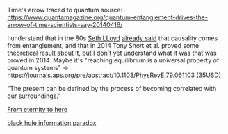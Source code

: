 Time's arrow traced to quantum source:
https://www.quantamagazine.org/quantum-entanglement-drives-the-arrow-of-time-scientists-say-20140416/

I understand that in the 80s [Seth LLoyd](https://nl.wikipedia.org/wiki/Seth_Lloyd) [already said](https://arxiv.org/pdf/1307.0378.pdf) that causality comes from entanglement, and that in 2014 Tony Short et al. proved some theoretical result about it, but I don't yet understand what it was that was proved in 2014. Maybe it's "reaching equilibrium is a universal property of quantum systems" -> https://journals.aps.org/pre/abstract/10.1103/PhysRevE.79.061103 (35USD)

“The present can be defined by the process of becoming correlated with our surroundings.”

[From eternity to here](https://en.wikipedia.org/wiki/From_Eternity_to_Here)

[black hole information paradox](https://en.wikipedia.org/wiki/Black_hole_information_paradox)